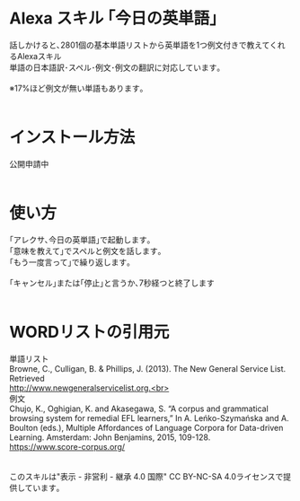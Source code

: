 # Alexa スキル ｢今日の英単語｣
話しかけると､2801個の基本単語リストから英単語を1つ例文付きで教えてくれるAlexaスキル<br>
単語の日本語訳･スペル･例文･例文の翻訳に対応しています｡<br>
<br>
※17%ほど例文が無い単語もあります｡<br>
<br>
# インストール方法
公開申請中<br>
<br>
# 使い方
｢アレクサ､今日の英単語｣で起動します｡<br>
｢意味を教えて｣でスペルと例文を話します｡<br>
｢もう一度言って｣で繰り返します｡<br>
<br>
｢キャンセル｣または｢停止｣と言うか､7秒経つと終了します<br>
<br>
# WORDリストの引用元
単語リスト<br>
Browne, C., Culligan, B. & Phillips, J. (2013). The New General Service List. Retrieved<br>
http://www.newgeneralservicelist.org.<br>
<br>
例文<br>
Chujo, K., Oghigian, K. and Akasegawa, S. “A corpus and grammatical browsing system for remedial EFL learners,” In A. Leńko-Szymańska and A. Boulton (eds.), Multiple Affordances of Language Corpora for Data-driven Learning. Amsterdam: John Benjamins, 2015, 109-128.<br>
https://www.score-corpus.org/<br>
<br>
<br>
このスキルは"表示 - 非営利 - 継承 4.0 国際" CC BY-NC-SA 4.0ライセンスで提供しています｡<br>
